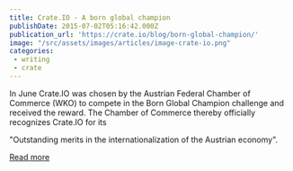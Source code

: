 ```yaml
---
title: Crate.IO - A born global champion
publishDate: 2015-07-02T05:16:42.000Z
publication_url: 'https://crate.io/blog/born-global-champion/'
image: "/src/assets/images/articles/image-crate-io.png"
categories:
 - writing
 - crate
---
```


In June Crate.IO was chosen by the Austrian Federal Chamber of Commerce (WKO) to compete in the Born Global Champion challenge and received the reward. The Chamber of Commerce thereby officially recognizes Crate.IO for its

"Outstanding merits in the internationalization of the Austrian economy".

[Read more](https://crate.io/blog/born-global-champion/)
